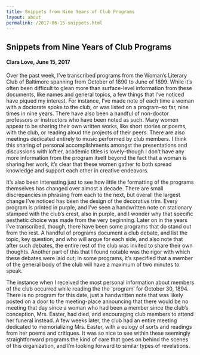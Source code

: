 ```yaml
---
title: Snippets from Nine Years of Club Programs
layout: about
permalink: /2017-06-15-snippets.html
---
```


## Snippets from Nine Years of Club Programs
#### Clara Love, June 15, 2017

Over the past week, I’ve transcribed programs from the Woman’s Literary Club of Baltimore spanning from October of 1890 to June of 1899. While it’s often been difficult to glean more than surface-level information from these documents, like names and general topics, a few things that I’ve noticed have piqued my interest. For instance, I’ve made note of each time a woman with a doctorate spoke to the club, or was listed on a program–so far, nine times in nine years. There have also been a handful of non-doctor professors or instructors who have been noted as such. Many women appear to be sharing their own written works, like short stories or poems, with the club, or reading aloud the projects of their peers. There are also meetings dedicated entirely to music performed by club members. I think this sharing of personal accomplishments amongst the presentations and discussions with loftier, academic titles is lovely–though I don’t have any more information from the program itself beyond the fact that a woman is sharing her work, it’s clear that these women gather to both spread knowledge and support each other in creative endeavors.

It’s also been interesting just to see how little the formatting of the programs themselves has changed over almost a decade. There are small discrepancies in phrasing from each to the next, but overall the largest change I’ve noticed has been the design of the decorative trim. Every program is printed in purple, and I’ve seen a handwritten note on stationary stamped with the club’s crest, also in purple, and I wonder why that specific aesthetic choice was made from the very beginning.  Later on in the years I’ve transcribed, though, there have been some programs that do stand out from the rest. A handful of programs document a club debate, and list the topic, key question, and who will argue for each side, and also note that after such debates, the entire rest of the club was invited to share their own thoughts. Another part of this that I found notable was the rigor with which these debates were laid out; in some programs, it’s specified that a member of the general body of the club will have a maximum of two minutes to speak.

The instance when I received the most personal information about members of the club occurred while reading the the ‘program’ for October 30, 1894. There is no program for this date, just a handwritten note that was likely posted on a door to the meeting-place announcing that there would be no meeting that day since a woman who had been a member since the club’s conception, Mrs. Easter, had died, and encouraging club members to attend her funeral instead. A few weeks later, the club had an entire meeting dedicated to memorializing Mrs. Easter, with a eulogy of sorts and readings from her poems and critiques. It was so nice to see within these seemingly straightforward programs the kind of care that goes on behind the scenes of this organization, and I’m looking forward to similar types of revelations.